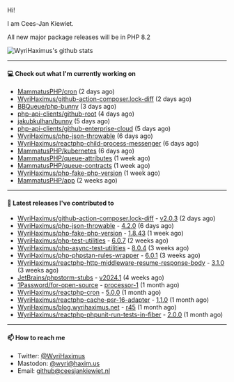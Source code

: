 Hi!

I am Cees-Jan Kiewiet.

All new major package releases will be in PHP 8.2

![WyriHaximus's github stats](https://github-readme-stats.vercel.app/api?username=WyriHaximus&show_icons=true)

---

#### 💻 Check out what I'm currently working on

- [MammatusPHP/cron](https://github.com/MammatusPHP/cron) (2 days ago)
- [WyriHaximus/github-action-composer.lock-diff](https://github.com/WyriHaximus/github-action-composer.lock-diff) (2 days ago)
- [BBQueue/php-bunny](https://github.com/BBQueue/php-bunny) (3 days ago)
- [php-api-clients/github-root](https://github.com/php-api-clients/github-root) (4 days ago)
- [jakubkulhan/bunny](https://github.com/jakubkulhan/bunny) (5 days ago)
- [php-api-clients/github-enterprise-cloud](https://github.com/php-api-clients/github-enterprise-cloud) (5 days ago)
- [WyriHaximus/php-json-throwable](https://github.com/WyriHaximus/php-json-throwable) (6 days ago)
- [WyriHaximus/reactphp-child-process-messenger](https://github.com/WyriHaximus/reactphp-child-process-messenger) (6 days ago)
- [MammatusPHP/kubernetes](https://github.com/MammatusPHP/kubernetes) (6 days ago)
- [MammatusPHP/queue-attributes](https://github.com/MammatusPHP/queue-attributes) (1 week ago)
- [MammatusPHP/queue-contracts](https://github.com/MammatusPHP/queue-contracts) (1 week ago)
- [WyriHaximus/php-fake-php-version](https://github.com/WyriHaximus/php-fake-php-version) (1 week ago)
- [MammatusPHP/app](https://github.com/MammatusPHP/app) (2 weeks ago)

---

#### 🔭 Latest releases I've contributed to

- [WyriHaximus/github-action-composer.lock-diff](https://github.com/WyriHaximus/github-action-composer.lock-diff) - [v2.0.3](https://github.com/WyriHaximus/github-action-composer.lock-diff/releases/tag/v2.0.3) (2 days ago)
- [WyriHaximus/php-json-throwable](https://github.com/WyriHaximus/php-json-throwable) - [4.2.0](https://github.com/WyriHaximus/php-json-throwable/releases/tag/4.2.0) (6 days ago)
- [WyriHaximus/php-fake-php-version](https://github.com/WyriHaximus/php-fake-php-version) - [1.8.43](https://github.com/WyriHaximus/php-fake-php-version/releases/tag/1.8.43) (1 week ago)
- [WyriHaximus/php-test-utilities](https://github.com/WyriHaximus/php-test-utilities) - [6.0.7](https://github.com/WyriHaximus/php-test-utilities/releases/tag/6.0.7) (2 weeks ago)
- [WyriHaximus/php-async-test-utilities](https://github.com/WyriHaximus/php-async-test-utilities) - [8.0.4](https://github.com/WyriHaximus/php-async-test-utilities/releases/tag/8.0.4) (3 weeks ago)
- [WyriHaximus/php-phpstan-rules-wrapper](https://github.com/WyriHaximus/php-phpstan-rules-wrapper) - [6.0.1](https://github.com/WyriHaximus/php-phpstan-rules-wrapper/releases/tag/6.0.1) (3 weeks ago)
- [WyriHaximus/reactphp-http-middleware-resume-response-body](https://github.com/WyriHaximus/reactphp-http-middleware-resume-response-body) - [3.1.0](https://github.com/WyriHaximus/reactphp-http-middleware-resume-response-body/releases/tag/3.1.0) (3 weeks ago)
- [JetBrains/phpstorm-stubs](https://github.com/JetBrains/phpstorm-stubs) - [v2024.1](https://github.com/JetBrains/phpstorm-stubs/releases/tag/v2024.1) (4 weeks ago)
- [1Password/for-open-source](https://github.com/1Password/for-open-source) - [processor-1](https://github.com/1Password/for-open-source/releases/tag/processor-1) (1 month ago)
- [WyriHaximus/reactphp-cron](https://github.com/WyriHaximus/reactphp-cron) - [5.0.0](https://github.com/WyriHaximus/reactphp-cron/releases/tag/5.0.0) (1 month ago)
- [WyriHaximus/reactphp-cache-psr-16-adapter](https://github.com/WyriHaximus/reactphp-cache-psr-16-adapter) - [1.1.0](https://github.com/WyriHaximus/reactphp-cache-psr-16-adapter/releases/tag/1.1.0) (1 month ago)
- [WyriHaximus/blog.wyrihaximus.net](https://github.com/WyriHaximus/blog.wyrihaximus.net) - [r45](https://github.com/WyriHaximus/blog.wyrihaximus.net/releases/tag/r45) (1 month ago)
- [WyriHaximus/reactphp-phpunit-run-tests-in-fiber](https://github.com/WyriHaximus/reactphp-phpunit-run-tests-in-fiber) - [2.0.0](https://github.com/WyriHaximus/reactphp-phpunit-run-tests-in-fiber/releases/tag/2.0.0) (1 month ago)

---

#### 📫 How to reach me

- Twitter: [@WyriHaximus](https://twitter.com/WyriHaximus)
- Mastodon: [@wyri@haxim.us](https://toot-toot.wyrihaxim.us/@wyri)
- Email: [github@ceesjankiewiet.nl](mailto:github@ceesjankiewiet.nl)
